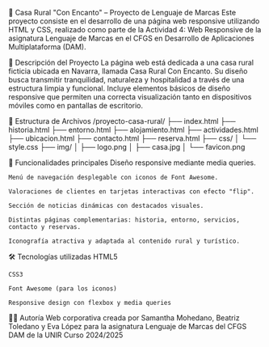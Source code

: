 🌿 Casa Rural "Con Encanto" – Proyecto de Lenguaje de Marcas
    Este proyecto consiste en el desarrollo de una página web responsive utilizando HTML y CSS, realizado como parte de la Actividad 4: Web Responsive de la asignatura Lenguaje de Marcas en el CFGS en Desarrollo de Aplicaciones Multiplataforma (DAM).

🏡 Descripción del Proyecto
    La página web está dedicada a una casa rural ficticia ubicada en Navarra, llamada Casa Rural Con Encanto. Su diseño busca transmitir tranquilidad, naturaleza y hospitalidad a través de una estructura limpia y funcional. Incluye elementos básicos de diseño responsive que permiten una correcta visualización tanto en dispositivos móviles como en pantallas de escritorio.

📁 Estructura de Archivos
    /proyecto-casa-rural/
    ├── index.html
    ├── historia.html
    ├── entorno.html
    ├── alojamiento.html
    ├── actividades.html
    ├── ubicacion.html
    ├── contacto.html
    ├── reserva.html
    ├── css/
    │   └── style.css
    ├── img/
    │   ├── logo.png
    │   ├── casa.jpg
    │   └── favicon.png

🎯 Funcionalidades principales
    Diseño responsive mediante media queries.

    Menú de navegación desplegable con iconos de Font Awesome.

    Valoraciones de clientes en tarjetas interactivas con efecto "flip".

    Sección de noticias dinámicas con destacados visuales.

    Distintas páginas complementarias: historia, entorno, servicios, contacto y reservas.

    Iconografía atractiva y adaptada al contenido rural y turístico.

🛠️ Tecnologías utilizadas
    HTML5

    CSS3

    Font Awesome (para los iconos)

    Responsive design con flexbox y media queries



🧑‍💻 Autoría
Web corporativa creada por Samantha Mohedano, Beatriz Toledano y Eva López para la asignatura Lenguaje de Marcas del CFGS DAM de la UNIR
Curso 2024/2025